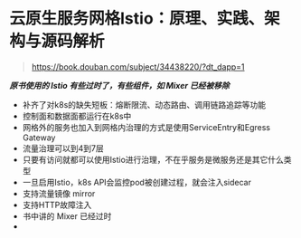 # 云原生服务网格Istio：原理、实践、架构与源码解析

> https://book.douban.com/subject/34438220/?dt_dapp=1

***原书使用的 Istio 有些过时了，有些组件，如 Mixer 已经被移除***

+ 补齐了对k8s的缺失短板：熔断限流、动态路由、调用链路追踪等功能
+ 控制面和数据面都运行在k8s中
+ 网格外的服务也加入到网格内治理的方式是使用ServiceEntry和Egress Gateway
+ 流量治理可以到4到7层
+ 只要有访问就都可以使用Istio进行治理，不在乎服务是微服务还是其它什么类型
+ 一旦启用Istio，k8s API会监控pod被创建过程，就会注入sidecar
+ 支持流量镜像 mirror
+ 支持HTTP故障注入
+ 书中讲的 Mixer 已经过时
+ 

